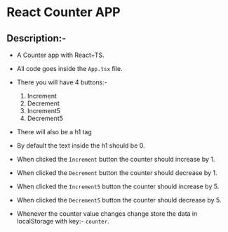 # React Counter APP
## Description:-

- A Counter app with React+TS.
- All code goes inside the `App.tsx` file.
- There you will have 4 buttons:-

  1.  Increment
  2.  Decrement
  3.  Increment5
  4.  Decrement5

- There will also be a h1 tag
- By default the text inside the h1 should be 0.
- When clicked the `Increment` button the counter should increase by 1.
- When clicked the `Decrement` button the counter should decrease by 1.
- When clicked the `Increment5` button the counter should increase by 5.
- When clicked the `Decrement5` button the counter should decrease by 5.

- Whenever the counter value changes change store the data in localStorage with key:- `counter`.
